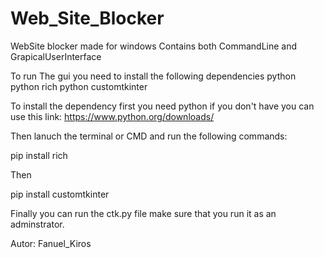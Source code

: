 # Web_Site_Blocker
WebSite blocker made for windows Contains both CommandLine and GrapicalUserInterface

To run The gui you need to install the following dependencies 
python
python rich 
python customtkinter

To install the dependency first you need python if you don't have you can use this link: https://www.python.org/downloads/

Then lanuch the terminal or CMD and run the following commands:

  pip install rich 

Then 

  pip install customtkinter

Finally you can run the ctk.py file make sure that you run it as an adminstrator.
  

Autor: Fanuel_Kiros
